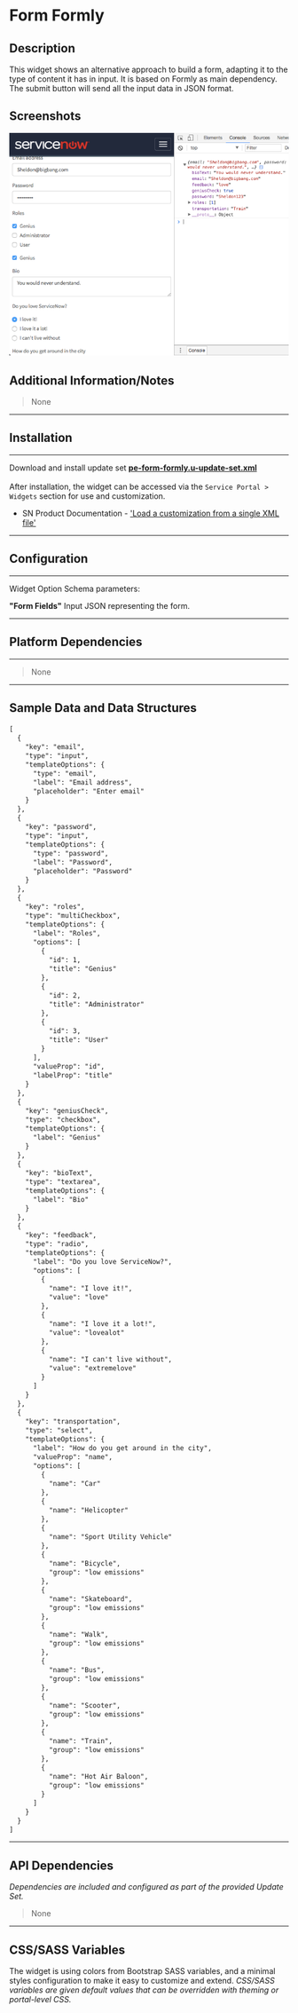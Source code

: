 # Form Formly

## Description

This widget shows an alternative approach to build a form, adapting it to the type of content it has in input. It is based on Formly as main dependency.<br/>
The submit button will send all the input data in JSON format.<br/>

## Screenshots
![](../images/pe-form-formly-01.png)
<br/>
## Additional Information/Notes
> None
---
## Installation
---
Download and install update set **[pe-form-formly.u-update-set.xml](https://github.com/platform-experience/serviceportal-widget-library/blob/master/pe-form-formly/pe-form-formly.u-update-set.xml)** <br/><br/>
After installation, the widget can be accessed via the `Service Portal > Widgets` section for use and customization.<br/>
* SN Product Documentation - ['Load a customization from a single XML file'](https://docs.servicenow.com/bundle/jakarta-application-development/page/build/system-update-sets/task/t_SaveAnUpdateSetAsAnXMLFile.html)

---
## Configuration
---
Widget Option Schema parameters:<br/>

**"Form Fields"** Input JSON representing the form.<br/>

---
## Platform Dependencies
---
> None
---
## Sample Data and Data Structures

    [
      {
        "key": "email",
        "type": "input",
        "templateOptions": {
          "type": "email",
          "label": "Email address",
          "placeholder": "Enter email"
        }
      },
      {
        "key": "password",
        "type": "input",
        "templateOptions": {
          "type": "password",
          "label": "Password",
          "placeholder": "Password"
        }
      },
      {
        "key": "roles",
        "type": "multiCheckbox",
        "templateOptions": {
          "label": "Roles",
          "options": [
            {
              "id": 1,
              "title": "Genius"
            },
            {
              "id": 2,
              "title": "Administrator"
            },
            {
              "id": 3,
              "title": "User"
            }
          ],
          "valueProp": "id",
          "labelProp": "title"
        }
      },
      {
        "key": "geniusCheck",
        "type": "checkbox",
        "templateOptions": {
          "label": "Genius"
        }
      },
      {
        "key": "bioText",
        "type": "textarea",
        "templateOptions": {
          "label": "Bio"
        }
      },
      {
        "key": "feedback",
        "type": "radio",
        "templateOptions": {
          "label": "Do you love ServiceNow?",
          "options": [
            {
              "name": "I love it!",
              "value": "love"
            },
            {
              "name": "I love it a lot!",
              "value": "lovealot"
            },
            {
              "name": "I can't live without",
              "value": "extremelove"
            }
          ]
        }
      },
      {
        "key": "transportation",
        "type": "select",
        "templateOptions": {
          "label": "How do you get around in the city",
          "valueProp": "name",
          "options": [
            {
              "name": "Car"
            },
            {
              "name": "Helicopter"
            },
            {
              "name": "Sport Utility Vehicle"
            },
            {
              "name": "Bicycle",
              "group": "low emissions"
            },
            {
              "name": "Skateboard",
              "group": "low emissions"
            },
            {
              "name": "Walk",
              "group": "low emissions"
            },
            {
              "name": "Bus",
              "group": "low emissions"
            },
            {
              "name": "Scooter",
              "group": "low emissions"
            },
            {
              "name": "Train",
              "group": "low emissions"
            },
            {
              "name": "Hot Air Baloon",
              "group": "low emissions"
            }
          ]
        }
      }
    ]
---
## API Dependencies
<i>Dependencies are included and configured as part of the provided Update Set.</i>
> None
---
## CSS/SASS Variables
The widget is using colors from Bootstrap SASS variables, and a minimal styles configuration to make it easy to customize and extend.
_CSS/SASS variables are given default values that can be overridden with theming or portal-level CSS._
